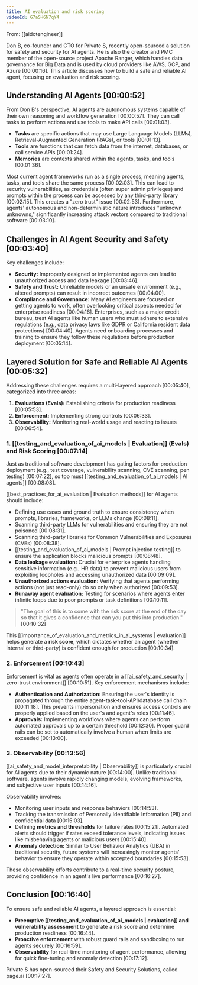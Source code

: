 ```yaml
---
title: AI evaluation and risk scoring
videoId: G7aSH6N7qY4
---
```


From: [[aidotengineer]] <br/> 

Don B, co-founder and CTO for Private S, recently open-sourced a solution for safety and security for AI agents. He is also the creator and PMC member of the open-source project Apache Ranger, which handles data governance for Big Data and is used by cloud providers like AWS, GCP, and Azure <a class="yt-timestamp" data-t="00:00:16">[00:00:16]</a>. This article discusses how to build a safe and reliable AI agent, focusing on evaluation and risk scoring.

## Understanding AI Agents <a class="yt-timestamp" data-t="00:00:52">[00:00:52]</a>

From Don B's perspective, AI agents are autonomous systems capable of their own reasoning and workflow generation <a class="yt-timestamp" data-t="00:00:57">[00:00:57]</a>. They can call tasks to perform actions and use tools to make API calls <a class="yt-timestamp" data-t="00:01:03">[00:01:03]</a>.

*   **Tasks** are specific actions that may use Large Language Models (LLMs), Retrieval-Augmented Generation (RAGs), or tools <a class="yt-timestamp" data-t="00:01:13">[00:01:13]</a>.
*   **Tools** are functions that can fetch data from the internet, databases, or call service APIs <a class="yt-timestamp" data-t="00:01:24">[00:01:24]</a>.
*   **Memories** are contexts shared within the agents, tasks, and tools <a class="yt-timestamp" data-t="00:01:36">[00:01:36]</a>.

Most current agent frameworks run as a single process, meaning agents, tasks, and tools share the same process <a class="yt-timestamp" data-t="00:02:03">[00:02:03]</a>. This can lead to security vulnerabilities, as credentials (often super admin privileges) and prompts within the process can be accessed by any third-party library <a class="yt-timestamp" data-t="00:02:15">[00:02:15]</a>. This creates a "zero trust" issue <a class="yt-timestamp" data-t="00:02:53">[00:02:53]</a>. Furthermore, agents' autonomous and non-deterministic nature introduces "unknown unknowns," significantly increasing attack vectors compared to traditional software <a class="yt-timestamp" data-t="00:03:10">[00:03:10]</a>.

## Challenges in AI Agent Security and Safety <a class="yt-timestamp" data-t="00:03:40">[00:03:40]</a>

Key challenges include:
*   **Security:** Improperly designed or implemented agents can lead to unauthorized access and data leakage <a class="yt-timestamp" data-t="00:03:46">[00:03:46]</a>.
*   **Safety and Trust:** Unreliable models or an unsafe environment (e.g., altered prompts) can result in incorrect outcomes <a class="yt-timestamp" data-t="00:04:00">[00:04:00]</a>.
*   **Compliance and Governance:** Many AI engineers are focused on getting agents to work, often overlooking critical aspects needed for enterprise readiness <a class="yt-timestamp" data-t="00:04:16">[00:04:16]</a>. Enterprises, such as a major credit bureau, treat AI agents like human users who must adhere to extensive regulations (e.g., data privacy laws like GDPR or California resident data protections) <a class="yt-timestamp" data-t="00:04:40">[00:04:40]</a>. Agents need onboarding processes and training to ensure they follow these regulations before production deployment <a class="yt-timestamp" data-t="00:05:14">[00:05:14]</a>.

## Layered Solution for Safe and Reliable AI Agents <a class="yt-timestamp" data-t="00:05:32">[00:05:32]</a>

Addressing these challenges requires a multi-layered approach <a class="yt-timestamp" data-t="00:05:40">[00:05:40]</a>, categorized into three areas:

1.  **Evaluations (Evals):** Establishing criteria for production readiness <a class="yt-timestamp" data-t="00:05:53">[00:05:53]</a>.
2.  **Enforcement:** Implementing strong controls <a class="yt-timestamp" data-t="00:06:33">[00:06:33]</a>.
3.  **Observability:** Monitoring real-world usage and reacting to issues <a class="yt-timestamp" data-t="00:06:54">[00:06:54]</a>.

### 1. [[testing_and_evaluation_of_ai_models | Evaluation]] (Evals) and Risk Scoring <a class="yt-timestamp" data-t="00:07:14">[00:07:14]</a>

Just as traditional software development has gating factors for production deployment (e.g., test coverage, vulnerability scanning, CVE scanning, pen testing) <a class="yt-timestamp" data-t="00:07:22">[00:07:22]</a>, so too must [[testing_and_evaluation_of_ai_models | AI agents]] <a class="yt-timestamp" data-t="00:08:08">[00:08:08]</a>.

[[best_practices_for_ai_evaluation | Evaluation methods]] for AI agents should include:
*   Defining use cases and ground truth to ensure consistency when prompts, libraries, frameworks, or LLMs change <a class="yt-timestamp" data-t="00:08:11">[00:08:11]</a>.
*   Scanning third-party LLMs for vulnerabilities and ensuring they are not poisoned <a class="yt-timestamp" data-t="00:08:31">[00:08:31]</a>.
*   Scanning third-party libraries for Common Vulnerabilities and Exposures (CVEs) <a class="yt-timestamp" data-t="00:08:38">[00:08:38]</a>.
*   [[testing_and_evaluation_of_ai_models | Prompt injection testing]] to ensure the application blocks malicious prompts <a class="yt-timestamp" data-t="00:08:48">[00:08:48]</a>.
*   **Data leakage evaluation:** Crucial for enterprise agents handling sensitive information (e.g., HR data) to prevent malicious users from exploiting loopholes and accessing unauthorized data <a class="yt-timestamp" data-t="00:09:09">[00:09:09]</a>.
*   **Unauthorized actions evaluation:** Verifying that agents performing actions (not just read-only) do so only when authorized <a class="yt-timestamp" data-t="00:09:53">[00:09:53]</a>.
*   **Runaway agent evaluation:** Testing for scenarios where agents enter infinite loops due to poor prompts or task definitions <a class="yt-timestamp" data-t="00:10:11">[00:10:11]</a>.

> "The goal of this is to come with the risk score at the end of the day so that it gives a confidence that can you put this into production." <a class="yt-timestamp" data-t="00:10:32">[00:10:32]</a>

This [[importance_of_evaluation_and_metrics_in_ai_systems | evaluation]] helps generate a **risk score**, which dictates whether an agent (whether internal or third-party) is confident enough for production <a class="yt-timestamp" data-t="00:10:34">[00:10:34]</a>.

### 2. Enforcement <a class="yt-timestamp" data-t="00:10:43">[00:10:43]</a>

Enforcement is vital as agents often operate in a [[ai_safety_and_security | zero-trust environment]] <a class="yt-timestamp" data-t="00:10:51">[00:10:51]</a>. Key enforcement mechanisms include:
*   **Authentication and Authorization:** Ensuring the user's identity is propagated through the entire agent-task-tool-API/database call chain <a class="yt-timestamp" data-t="00:11:18">[00:11:18]</a>. This prevents impersonation and ensures access controls are properly applied based on the user's and agent's roles <a class="yt-timestamp" data-t="00:11:46">[00:11:46]</a>.
*   **Approvals:** Implementing workflows where agents can perform automated approvals up to a certain threshold <a class="yt-timestamp" data-t="00:12:30">[00:12:30]</a>. Proper guard rails can be set to automatically involve a human when limits are exceeded <a class="yt-timestamp" data-t="00:13:00">[00:13:00]</a>.

### 3. Observability <a class="yt-timestamp" data-t="00:13:56">[00:13:56]</a>

[[ai_safety_and_model_interpretability | Observability]] is particularly crucial for AI agents due to their dynamic nature <a class="yt-timestamp" data-t="00:14:00">[00:14:00]</a>. Unlike traditional software, agents involve rapidly changing models, evolving frameworks, and subjective user inputs <a class="yt-timestamp" data-t="00:14:16">[00:14:16]</a>.

Observability involves:
*   Monitoring user inputs and response behaviors <a class="yt-timestamp" data-t="00:14:53">[00:14:53]</a>.
*   Tracking the transmission of Personally Identifiable Information (PII) and confidential data <a class="yt-timestamp" data-t="00:15:03">[00:15:03]</a>.
*   Defining **metrics and thresholds** for failure rates <a class="yt-timestamp" data-t="00:15:21">[00:15:21]</a>. Automated alerts should trigger if rates exceed tolerance levels, indicating issues like misbehaving agents or malicious users <a class="yt-timestamp" data-t="00:15:40">[00:15:40]</a>.
*   **Anomaly detection:** Similar to User Behavior Analytics (UBA) in traditional security, future systems will increasingly monitor agents' behavior to ensure they operate within accepted boundaries <a class="yt-timestamp" data-t="00:15:53">[00:15:53]</a>.

These observability efforts contribute to a real-time security posture, providing confidence in an agent's live performance <a class="yt-timestamp" data-t="00:16:27">[00:16:27]</a>.

## Conclusion <a class="yt-timestamp" data-t="00:16:40">[00:16:40]</a>

To ensure safe and reliable AI agents, a layered approach is essential:
*   **Preemptive [[testing_and_evaluation_of_ai_models | evaluation]] and vulnerability assessment** to generate a risk score and determine production readiness <a class="yt-timestamp" data-t="00:16:44">[00:16:44]</a>.
*   **Proactive enforcement** with robust guard rails and sandboxing to run agents securely <a class="yt-timestamp" data-t="00:16:59">[00:16:59]</a>.
*   **Observability** for real-time monitoring of agent performance, allowing for quick fine-tuning and anomaly detection <a class="yt-timestamp" data-t="00:17:12">[00:17:12]</a>.

Private S has open-sourced their Safety and Security Solutions, called page.ai <a class="yt-timestamp" data-t="00:17:27">[00:17:27]</a>.